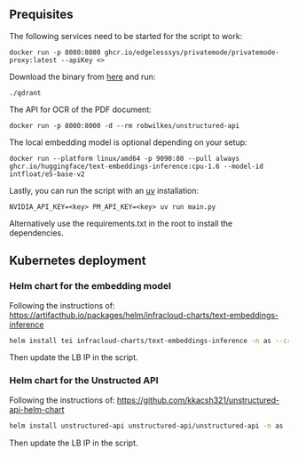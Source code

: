 ## Prequisites

The following services need to be started for the script to work:

```
docker run -p 8080:8080 ghcr.io/edgelesssys/privatemode/privatemode-proxy:latest --apiKey <>
```

Download the binary from [here](https://github.com/qdrant/qdrant/releases) and run:

```
./qdrant
```

The API for OCR of the PDF document:

```
docker run -p 8000:8000 -d --rm robwilkes/unstructured-api
```

The local embedding model is optional depending on your setup:

```
docker run --platform linux/amd64 -p 9090:80 --pull always ghcr.io/huggingface/text-embeddings-inference:cpu-1.6 --model-id intfloat/e5-base-v2
```

Lastly, you can run the script with an [uv](https://github.com/astral-sh/uv) installation:

```
NVIDIA_API_KEY=<key> PM_API_KEY=<key> uv run main.py
```

Alternatively use the requirements.txt in the root to install the dependencies.


## Kubernetes deployment

### Helm chart for the embedding model

Following the instructions of:
https://artifacthub.io/packages/helm/infracloud-charts/text-embeddings-inference

```bash
helm install tei infracloud-charts/text-embeddings-inference -n as --create-namespace -f embedding.yaml
```

Then update the LB IP in the script.

### Helm chart for the Unstructed API

Following the instructions of:
https://github.com/kkacsh321/unstructured-api-helm-chart


```bash
helm install unstructured-api unstructured-api/unstructured-api -n as --create-namespace -f unstructured.yaml
```

Then update the LB IP in the script.